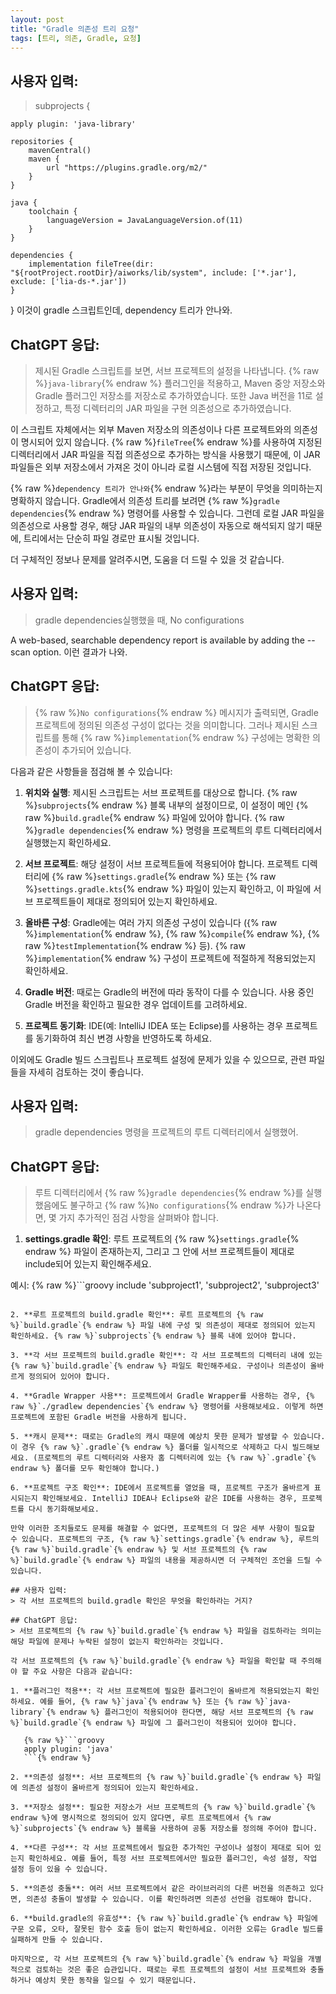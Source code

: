 ```yaml
---
layout: post
title: "Gradle 의존성 트리 요청"
tags: [트리, 의존, Gradle, 요청]
---
```


## 사용자 입력:
> subprojects {

    apply plugin: 'java-library'

    repositories {
        mavenCentral()
        maven {
            url "https://plugins.gradle.org/m2/"
        }
    }

    java {
        toolchain {
            languageVersion = JavaLanguageVersion.of(11)
        }
    }

    dependencies {
        implementation fileTree(dir: "${rootProject.rootDir}/aiworks/lib/system", include: ['*.jar'], exclude: ['lia-ds-*.jar'])
    }
}
이것이 gradle 스크립트인데,  dependency 트리가 안나와.

## ChatGPT 응답:
> 제시된 Gradle 스크립트를 보면, 서브 프로젝트의 설정을 나타냅니다. {% raw %}`java-library`{% endraw %} 플러그인을 적용하고, Maven 중앙 저장소와 Gradle 플러그인 저장소를 저장소로 추가하였습니다. 또한 Java 버전을 11로 설정하고, 특정 디렉터리의 JAR 파일을 구현 의존성으로 추가하였습니다.

이 스크립트 자체에서는 외부 Maven 저장소의 의존성이나 다른 프로젝트와의 의존성이 명시되어 있지 않습니다. {% raw %}`fileTree`{% endraw %}를 사용하여 지정된 디렉터리에서 JAR 파일을 직접 의존성으로 추가하는 방식을 사용했기 때문에, 이 JAR 파일들은 외부 저장소에서 가져온 것이 아니라 로컬 시스템에 직접 저장된 것입니다.

{% raw %}`dependency 트리가 안나와`{% endraw %}라는 부분이 무엇을 의미하는지 명확하지 않습니다. Gradle에서 의존성 트리를 보려면 {% raw %}`gradle dependencies`{% endraw %} 명령어를 사용할 수 있습니다. 그런데 로컬 JAR 파일을 의존성으로 사용할 경우, 해당 JAR 파일의 내부 의존성이 자동으로 해석되지 않기 때문에, 트리에서는 단순히 파일 경로만 표시될 것입니다.

더 구체적인 정보나 문제를 알려주시면, 도움을 더 드릴 수 있을 것 같습니다.

## 사용자 입력:
> gradle dependencies실행했을 때, No configurations

A web-based, searchable dependency report is available by adding the --scan option. 이런 결과가 나와.

## ChatGPT 응답:
> {% raw %}`No configurations`{% endraw %} 메시지가 출력되면, Gradle 프로젝트에 정의된 의존성 구성이 없다는 것을 의미합니다. 그러나 제시된 스크립트를 통해 {% raw %}`implementation`{% endraw %} 구성에는 명확한 의존성이 추가되어 있습니다.

다음과 같은 사항들을 점검해 볼 수 있습니다:

1. **위치와 실행**: 제시된 스크립트는 서브 프로젝트를 대상으로 합니다. {% raw %}`subprojects`{% endraw %} 블록 내부의 설정이므로, 이 설정이 메인 {% raw %}`build.gradle`{% endraw %} 파일에 있어야 합니다. {% raw %}`gradle dependencies`{% endraw %} 명령을 프로젝트의 루트 디렉터리에서 실행했는지 확인하세요.

2. **서브 프로젝트**: 해당 설정이 서브 프로젝트들에 적용되어야 합니다. 프로젝트 디렉터리에 {% raw %}`settings.gradle`{% endraw %} 또는 {% raw %}`settings.gradle.kts`{% endraw %} 파일이 있는지 확인하고, 이 파일에 서브 프로젝트들이 제대로 정의되어 있는지 확인하세요.

3. **올바른 구성**: Gradle에는 여러 가지 의존성 구성이 있습니다 ({% raw %}`implementation`{% endraw %}, {% raw %}`compile`{% endraw %}, {% raw %}`testImplementation`{% endraw %} 등). {% raw %}`implementation`{% endraw %} 구성이 프로젝트에 적절하게 적용되었는지 확인하세요.

4. **Gradle 버전**: 때로는 Gradle의 버전에 따라 동작이 다를 수 있습니다. 사용 중인 Gradle 버전을 확인하고 필요한 경우 업데이트를 고려하세요.

5. **프로젝트 동기화**: IDE(예: IntelliJ IDEA 또는 Eclipse)를 사용하는 경우 프로젝트를 동기화하여 최신 변경 사항을 반영하도록 하세요.

이외에도 Gradle 빌드 스크립트나 프로젝트 설정에 문제가 있을 수 있으므로, 관련 파일들을 자세히 검토하는 것이 좋습니다.

## 사용자 입력:
>  gradle dependencies 명령을 프로젝트의 루트 디렉터리에서 실행했어.

## ChatGPT 응답:
> 루트 디렉터리에서 {% raw %}`gradle dependencies`{% endraw %}를 실행했음에도 불구하고 {% raw %}`No configurations`{% endraw %}가 나온다면, 몇 가지 추가적인 점검 사항을 살펴봐야 합니다.

1. **settings.gradle 확인**: 루트 프로젝트의 {% raw %}`settings.gradle`{% endraw %} 파일이 존재하는지, 그리고 그 안에 서브 프로젝트들이 제대로 include되어 있는지 확인해주세요.

예시:
{% raw %}```groovy
include 'subproject1', 'subproject2', 'subproject3'
```{% endraw %}

2. **루트 프로젝트의 build.gradle 확인**: 루트 프로젝트의 {% raw %}`build.gradle`{% endraw %} 파일 내에 구성 및 의존성이 제대로 정의되어 있는지 확인하세요. {% raw %}`subprojects`{% endraw %} 블록 내에 있어야 합니다.

3. **각 서브 프로젝트의 build.gradle 확인**: 각 서브 프로젝트의 디렉터리 내에 있는 {% raw %}`build.gradle`{% endraw %} 파일도 확인해주세요. 구성이나 의존성이 올바르게 정의되어 있어야 합니다.

4. **Gradle Wrapper 사용**: 프로젝트에서 Gradle Wrapper를 사용하는 경우, {% raw %}`./gradlew dependencies`{% endraw %} 명령어를 사용해보세요. 이렇게 하면 프로젝트에 포함된 Gradle 버전을 사용하게 됩니다.

5. **캐시 문제**: 때로는 Gradle의 캐시 때문에 예상치 못한 문제가 발생할 수 있습니다. 이 경우 {% raw %}`.gradle`{% endraw %} 폴더를 일시적으로 삭제하고 다시 빌드해보세요. (프로젝트의 루트 디렉터리와 사용자 홈 디렉터리에 있는 {% raw %}`.gradle`{% endraw %} 폴더를 모두 확인해야 합니다.)

6. **프로젝트 구조 확인**: IDE에서 프로젝트를 열었을 때, 프로젝트 구조가 올바르게 표시되는지 확인해보세요. IntelliJ IDEA나 Eclipse와 같은 IDE를 사용하는 경우, 프로젝트를 다시 동기화해보세요.

만약 이러한 조치들로도 문제를 해결할 수 없다면, 프로젝트의 더 많은 세부 사항이 필요할 수 있습니다. 프로젝트의 구조, {% raw %}`settings.gradle`{% endraw %}, 루트의 {% raw %}`build.gradle`{% endraw %} 및 서브 프로젝트의 {% raw %}`build.gradle`{% endraw %} 파일의 내용을 제공하시면 더 구체적인 조언을 드릴 수 있습니다.

## 사용자 입력:
> 각 서브 프로젝트의 build.gradle 확인은 무엇을 확인하라는 거지?

## ChatGPT 응답:
> 서브 프로젝트의 {% raw %}`build.gradle`{% endraw %} 파일을 검토하라는 의미는 해당 파일에 문제나 누락된 설정이 없는지 확인하라는 것입니다. 

각 서브 프로젝트의 {% raw %}`build.gradle`{% endraw %} 파일을 확인할 때 주의해야 할 주요 사항은 다음과 같습니다:

1. **플러그인 적용**: 각 서브 프로젝트에 필요한 플러그인이 올바르게 적용되었는지 확인하세요. 예를 들어, {% raw %}`java`{% endraw %} 또는 {% raw %}`java-library`{% endraw %} 플러그인이 적용되어야 한다면, 해당 서브 프로젝트의 {% raw %}`build.gradle`{% endraw %} 파일에 그 플러그인이 적용되어 있어야 합니다.

   {% raw %}```groovy
   apply plugin: 'java'
   ```{% endraw %}

2. **의존성 설정**: 서브 프로젝트의 {% raw %}`build.gradle`{% endraw %} 파일에 의존성 설정이 올바르게 정의되어 있는지 확인하세요. 

3. **저장소 설정**: 필요한 저장소가 서브 프로젝트의 {% raw %}`build.gradle`{% endraw %}에 명시적으로 정의되어 있지 않다면, 루트 프로젝트에서 {% raw %}`subprojects`{% endraw %} 블록을 사용하여 공통 저장소를 정의해 주어야 합니다.

4. **다른 구성**: 각 서브 프로젝트에서 필요한 추가적인 구성이나 설정이 제대로 되어 있는지 확인하세요. 예를 들어, 특정 서브 프로젝트에서만 필요한 플러그인, 속성 설정, 작업 설정 등이 있을 수 있습니다.

5. **의존성 충돌**: 여러 서브 프로젝트에서 같은 라이브러리의 다른 버전을 의존하고 있다면, 의존성 충돌이 발생할 수 있습니다. 이를 확인하려면 의존성 선언을 검토해야 합니다.

6. **build.gradle의 유효성**: {% raw %}`build.gradle`{% endraw %} 파일에 구문 오류, 오타, 잘못된 함수 호출 등이 없는지 확인하세요. 이러한 오류는 Gradle 빌드를 실패하게 만들 수 있습니다.

마지막으로, 각 서브 프로젝트의 {% raw %}`build.gradle`{% endraw %} 파일을 개별적으로 검토하는 것은 좋은 습관입니다. 때로는 루트 프로젝트의 설정이 서브 프로젝트와 충돌하거나 예상치 못한 동작을 일으킬 수 있기 때문입니다.

